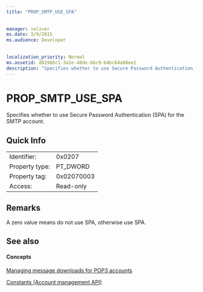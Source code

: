 ```yaml
---
title: "PROP_SMTP_USE_SPA"
 
 
manager: soliver
ms.date: 3/9/2015
ms.audience: Developer
 
 
localization_priority: Normal
ms.assetid: d82986c1-3a1e-48de-b6c9-b4bc64a88ee2
description: "Specifies whether to use Secure Password Authentication (SPA) for the SMTP account."
---
```


# PROP_SMTP_USE_SPA

Specifies whether to use Secure Password Authentication (SPA) for the SMTP account.
  
## Quick Info

|||
|:-----|:-----|
|Identifier:  <br/> |0x0207  <br/> |
|Property type:  <br/> |PT_DWORD  <br/> |
|Property tag:  <br/> |0x02070003  <br/> |
|Access:  <br/> |Read-only  <br/> |
   
## Remarks

A zero value means do not use SPA, otherwise use SPA.
  
## See also

#### Concepts

[Managing message downloads for POP3 accounts](managing-message-downloads-for-pop3-accounts.md)
  
[Constants (Account management API)](constants-account-management-api.md)

